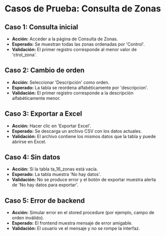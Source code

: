 # Casos de Prueba: Consulta de Zonas

## Caso 1: Consulta inicial
- **Acción:** Acceder a la página de Consulta de Zonas.
- **Esperado:** Se muestran todas las zonas ordenadas por 'Control'.
- **Validación:** El primer registro corresponde al menor valor de 'ctrol_zona'.

## Caso 2: Cambio de orden
- **Acción:** Seleccionar 'Descripción' como orden.
- **Esperado:** La tabla se reordena alfabéticamente por 'descripcion'.
- **Validación:** El primer registro corresponde a la descripción alfabéticamente menor.

## Caso 3: Exportar a Excel
- **Acción:** Hacer clic en 'Exportar Excel'.
- **Esperado:** Se descarga un archivo CSV con los datos actuales.
- **Validación:** El archivo contiene los mismos datos que la tabla y puede abrirse en Excel.

## Caso 4: Sin datos
- **Acción:** Si la tabla ta_16_zonas está vacía.
- **Esperado:** La tabla muestra 'No hay datos'.
- **Validación:** No se produce error y el botón de exportar muestra alerta de 'No hay datos para exportar'.

## Caso 5: Error de backend
- **Acción:** Simular error en el stored procedure (por ejemplo, campo de orden inválido).
- **Esperado:** El frontend muestra mensaje de error amigable.
- **Validación:** El usuario ve el mensaje y no se rompe la interfaz.
